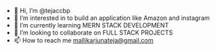 - 👋 Hi, I’m @tejaccbp
- 👀 I’m interested in to build an application like Amazon and instagram
- 🌱 I’m currently learning MERN STACK DEVELOPMENT
- 💞️ I’m looking to collaborate on FULL STACK PROJECTS
- 📫 How to reach me mallikarjunateja@gmail.com

<!---
tejaccbp/tejaccbp is a ✨ special ✨ repository because its `README.md` (this file) appears on your GitHub profile.
You can click the Preview link to take a look at your changes.
--->
